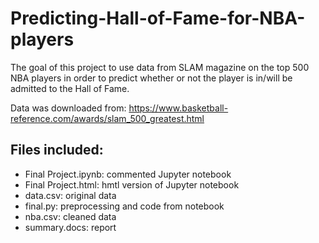# Predicting-Hall-of-Fame-for-NBA-players

The goal of this project to use data from SLAM magazine on the top 500 NBA players in order to predict whether or not the player is in/will be admitted to the Hall of Fame.

Data was downloaded from: https://www.basketball-reference.com/awards/slam_500_greatest.html 

## Files included:
* Final Project.ipynb: commented Jupyter notebook
* Final Project.html: hmtl version of Jupyter notebook 
* data.csv: original data
* final.py: preprocessing and code from notebook
* nba.csv: cleaned data
* summary.docs: report
